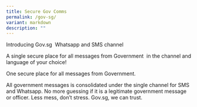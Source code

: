 ```yaml
---
title: Secure Gov Comms
permalink: /gov-sg/
variant: markdown
description: ""
---
```

Introducing Gov.sg  Whatsapp and SMS channel

A single secure place for all messages from Government  in the channel and language of your choice!

One secure place for all messages from Government.

All government messages is consolidated under the single channel for SMS and Whatsapp. No more guessing if it is a legitimate government message or officer. Less mess, don’t stress. Gov.sg, we can trust.